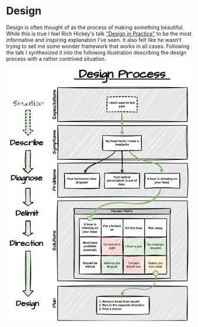 # Design

Design is often thought of as the process of making something beautiful. While this is true I feel Rich Hickey's talk ["Design in Practice"](https://www.youtube.com/watch?v=c5QF2HjHLSE&t=1928s&pp=ygUScmljaCBoaWNrZXkgZGVzaWdu) to be the most informative and inspiring explanation I've seen. It also felt like he wasn't trying to sell me some wonder framework that works in all cases. Following the talk I synthesized it into the following illustration describing the design process with a rather contrived situation.

![Design Process by Rich Hickey Illustrations by Nick Pope](./_img/design-process.svg)

